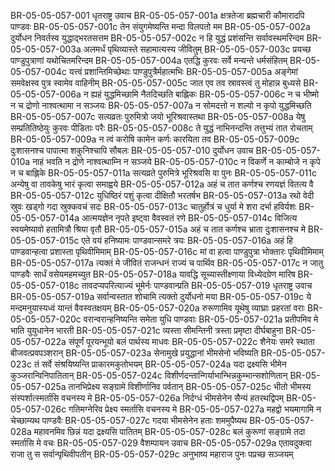 BR-05-05-057-001	धृतराष्ट्र उवाच
BR-05-05-057-001a	क्षत्रतेजा ब्रह्मचारी कौमारादपि पाण्डवः
BR-05-05-057-001c	तेन संयुगमेष्यन्ति मन्दा विलपतो मम
BR-05-05-057-002a	दुर्योधन निवर्तस्व युद्धाद्भरतसत्तम
BR-05-05-057-002c	न हि युद्धं प्रशंसन्ति सर्वावस्थमरिन्दम
BR-05-05-057-003a	अलमर्धं पृथिव्यास्ते सहामात्यस्य जीवितुम्
BR-05-05-057-003c	प्रयच्छ पाण्डुपुत्राणां यथोचितमरिन्दम
BR-05-05-057-004a	एतद्धि कुरवः सर्वे मन्यन्ते धर्मसंहितम्
BR-05-05-057-004c	यत्त्वं प्रशान्तिमिच्छेथाः पाण्डुपुत्रैर्महात्मभिः
BR-05-05-057-005a	अङ्गेमां समवेक्षस्व पुत्र स्वामेव वाहिनीम्
BR-05-05-057-005c	जात एव तव स्रावस्त्वं तु मोहान्न बुध्यसे
BR-05-05-057-006a	न ह्यहं युद्धमिच्छामि नैतदिच्छति बाह्लिकः
BR-05-05-057-006c	न च भीष्मो न च द्रोणो नाश्वत्थामा न सञ्जयः
BR-05-05-057-007a	न सोमदत्तो न शल्यो न कृपो युद्धमिच्छति
BR-05-05-057-007c	सत्यव्रतः पुरुमित्रो जयो भूरिश्रवास्तथा
BR-05-05-057-008a	येषु सम्प्रतितिष्ठेयुः कुरवः पीडिताः परैः
BR-05-05-057-008c	ते युद्धं नाभिनन्दन्ति तत्तुभ्यं तात रोचताम्
BR-05-05-057-009a	न त्वं करोषि कामेन कर्णः कारयिता तव
BR-05-05-057-009c	दुःशासनश्च पापात्मा शकुनिश्चापि सौबलः
BR-05-05-057-010	दुर्योधन उवाच
BR-05-05-057-010a	नाहं भवति न द्रोणे नाश्वत्थाम्नि न सञ्जये
BR-05-05-057-010c	न विकर्णे न काम्बोजे न कृपे न च बाह्लिके
BR-05-05-057-011a	सत्यव्रते पुरुमित्रे भूरिश्रवसि वा पुनः
BR-05-05-057-011c	अन्येषु वा तावकेषु भारं कृत्वा समाह्वये
BR-05-05-057-012a	अहं च तात कर्णश्च रणयज्ञं वितत्य वै
BR-05-05-057-012c	युधिष्ठिरं पशुं कृत्वा दीक्षितौ भरतर्षभ
BR-05-05-057-013a	रथो वेदी स्रुवः खड्गो गदा स्रुक्कवचं सदः
BR-05-05-057-013c	चातुर्होत्रं च धुर्या मे शरा दर्भा हविर्यशः
BR-05-05-057-014a	आत्मयज्ञेन नृपते इष्ट्वा वैवस्वतं रणे
BR-05-05-057-014c	विजित्य स्वयमेष्यावो हतामित्रौ श्रिया वृतौ
BR-05-05-057-015a	अहं च तात कर्णश्च भ्राता दुःशासनश्च मे
BR-05-05-057-015c	एते वयं हनिष्यामः पाण्डवान्समरे त्रयः
BR-05-05-057-016a	अहं हि पाण्डवान्हत्वा प्रशास्ता पृथिवीमिमाम्
BR-05-05-057-016c	मां वा हत्वा पाण्डुपुत्रा भोक्तारः पृथिवीमिमाम्
BR-05-05-057-017a	त्यक्तं मे जीवितं राजन्धनं राज्यं च पार्थिव
BR-05-05-057-017c	न जातु पाण्डवैः सार्धं वसेयमहमच्युत
BR-05-05-057-018a	यावद्धि सूच्यास्तीक्ष्णाया विध्येदग्रेण मारिष
BR-05-05-057-018c	तावदप्यपरित्याज्यं भूमेर्नः पाण्डवान्प्रति
BR-05-05-057-019	धृतराष्ट्र उवाच
BR-05-05-057-019a	सर्वान्वस्तात शोचामि त्यक्तो दुर्योधनो मया
BR-05-05-057-019c	ये मन्दमनुयास्यध्वं यान्तं वैवस्वतक्षयम्
BR-05-05-057-020a	रुरूणामिव यूथेषु व्याघ्राः प्रहरतां वराः
BR-05-05-057-020c	वरान्वरान्हनिष्यन्ति समेता युधि पाण्डवाः
BR-05-05-057-021a	प्रतीपमिव मे भाति युयुधानेन भारती
BR-05-05-057-021c	व्यस्ता सीमन्तिनी त्रस्ता प्रमृष्टा दीर्घबाहुना
BR-05-05-057-022a	संपूर्णं पूरयन्भूयो बलं पार्थस्य माधवः
BR-05-05-057-022c	शैनेयः समरे स्थाता बीजवत्प्रवपञ्शरान्
BR-05-05-057-023a	सेनामुखे प्रयुद्धानां भीमसेनो भविष्यति
BR-05-05-057-023c	तं सर्वे संश्रयिष्यन्ति प्राकारमकुतोभयम्
BR-05-05-057-024a	यदा द्रक्ष्यसि भीमेन कुञ्जरान्विनिपातितान्
BR-05-05-057-024c	विशीर्णदन्तान्गिर्याभान्भिन्नकुम्भान्सशोणितान्
BR-05-05-057-025a	तानभिप्रेक्ष्य सङ्ग्रामे विशीर्णानिव पर्वतान्
BR-05-05-057-025c	भीतो भीमस्य संस्पर्शात्स्मर्तासि वचनस्य मे
BR-05-05-057-026a	निर्दग्धं भीमसेनेन सैन्यं हतरथद्विपम्
BR-05-05-057-026c	गतिमग्नेरिव प्रेक्ष्य स्मर्तासि वचनस्य मे
BR-05-05-057-027a	महद्वो भयमागामि न चेच्छाम्यथ पाण्डवैः
BR-05-05-057-027c	गदया भीमसेनेन हताः शममुपैष्यथ
BR-05-05-057-028a	महावनमिव छिन्नं यदा द्रक्ष्यसि पातितम्
BR-05-05-057-028c	बलं कुरूणां सङ्ग्रामे तदा स्मर्तासि मे वचः
BR-05-05-057-029	वैशम्पायन उवाच
BR-05-05-057-029a	एतावदुक्त्वा राजा तु स सर्वान्पृथिवीपतीन्
BR-05-05-057-029c	अनुभाष्य महाराज पुनः पप्रच्छ सञ्जयम्
